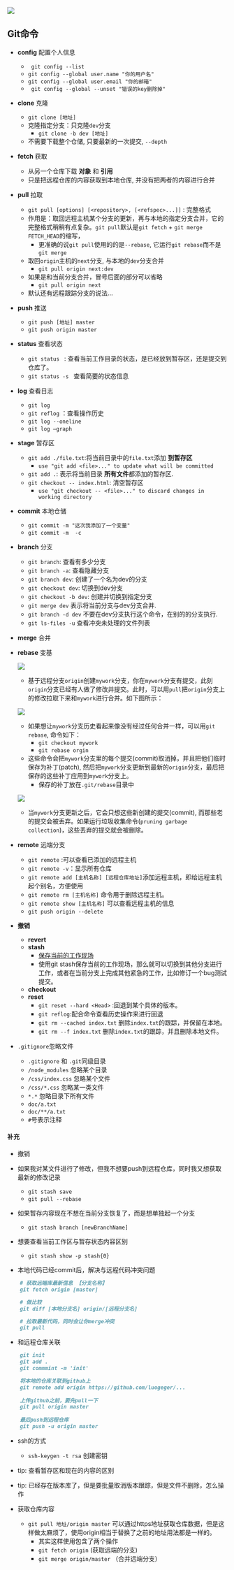 ![](imgs/git_flow_diagram.png)
## Git命令
- **config** 配置个人信息
    - ` git config --list`
    - ` git config --global user.name "你的用户名" `
    - ` git config --global user.email "你的邮箱" `
    - ` git config --global --unset "错误的key删除掉"`

- **clone** 克隆
    - `git clone [地址]`
    - 克隆指定分支：只克隆`dev`分支
        - `git clone -b dev [地址]`
    - 不需要下载整个仓储, 只要最新的一次提交, `--depth`

- **fetch** 获取
    - 从另一个仓库下载 **对象** 和 **引用**
    - 只是把远程仓库的内容获取到本地仓库, 并没有把两者的内容进行合并

- **pull** 拉取
    - `git pull [options] [<repository>, [<refspec>...]]` : 完整格式
    - 作用是：取回远程主机某个分支的更新，再与本地的指定分支合并，它的完整格式稍稍有点复杂。`git pull`默认是`git fetch` + `git merge FETCH_HEAD`的缩写，
        - 更准确的说`git pull`使用的的是`--rebase`, 它运行`git rebase`而不是`git merge`
    - 取回`origin`主机的`next`分支, 与本地的`dev`分支合并
        - `git pull origin next:dev`
    - 如果是和当前分支合并，冒号后面的部分可以省略
        - `git pull origin next`
    - 默认还有远程跟踪分支的说法...        

- **push** 推送
    - `git push [地址] master`
    - `git push origin master`

- **status** 查看状态
    - `git status ` : 查看当前工作目录的状态，是已经放到暂存区，还是提交到仓库了。
    - `git status -s ` 查看简要的状态信息
     
- **log** 查看日志
    - `git log`
    - `git reflog` ：查看操作历史
    - `git log --oneline`
    - `git log –graph`  

- **stage** 暂存区
    - `git add ./file.txt`:将当前目录中的`file.txt`添加 **到暂存区**
        - `use "git add <file>..." to update what will be committed`
    - `git add .`: 表示将当前目录 **所有文件**都添加的暂存区.
    - `git checkout -- index.html`: 清空暂存区
        - `use "git checkout -- <file>..." to discard changes in working directory`

- **commit** 本地仓储
    - `git commit -m "这次我添加了一个变量" `
    - `git commit -m  -c`

- **branch** 分支
    - `git branch`: 查看有多少分支
    - `git branch -a`: 查看隐藏分支
    - `git branch dev`: 创建了一个名为dev的分支
    - `git checkout dev`: 切换到dev分支
    - `git checkout -b dev`: 创建并切换到指定分支
    - `git merge dev` 表示将当前分支与dev分支合并.  
    - `git branch -d dev` 不要在dev分支执行这个命令，在别的的分支执行.
    - `git ls-files -u` 查看冲突未处理的文件列表

- **merge** 合并

- **rebase** 变基

    ![](imgs/git_origin_commit.png)

    - 基于远程分支`origin`创建`mywork`分支，你在`mywork`分支有提交，此刻`origin`分支已经有人做了修改并提交。此时，可以用`pull`把`origin`分支上的修改拉取下来和`mywork`进行合并。如下图所示：

    ![](imgs/git_megre.png)

    - 如果想让`mywork`分支历史看起来像没有经过任何合并一样，可以用`git rebase`, 命令如下：
        - `git checkout mywork`
        - `git rebase orgin`
    - 这些命令会把`mywork`分支里的每个提交(commit)取消掉，并且把他们临时保存为补丁(patch), 然后把`mywork`分支更新到最新的`origin`分支，最后把保存的这些补丁应用到`mywork`分支上。
        - 保存的补丁放在`.git/rebase`目录中

    ![](imgs/git_rebase.png)

    - 当`mywork`分支更新之后，它会只想这些新创建的提交(commit), 而那些老的提交会被丢弃。如果运行垃圾收集命令(`pruning garbage collection`)，这些丢弃的提交就会被删除。        

    
    
    

- **remote** 远端分支
    - `git remote` :可以查看已添加的远程主机
    - `git remote -v`：显示所有仓库
    - `git remote add [主机名称] [远程仓库地址]`添加远程主机，即给远程主机起个别名，方便使用
    - `git remote rm [主机名称]` 命令用于删除远程主机。
    - `git remote show [主机名称]` 可以查看远程主机的信息
    - `git push origin --delete`

- **撤销**
    - **revert**
    - **stash**
        - [保存当前的工作现场](https://zhuanlan.zhihu.com/p/28608106)
        - 使用git stash保存当前的工作现场，那么就可以切换到其他分支进行工作，或者在当前分支上完成其他紧急的工作，比如修订一个bug测试提交。
    - **checkout**
    - **reset**
        - `git reset --hard <Head>` :回退到某个具体的版本。
        - `git reflog`:配合命令查看历史操作来进行回退 
        - `git rm --cached index.txt` 删除`index.txt`的跟踪，并保留在本地。
        - `git rm --f index.txt`     删除`index.txt`的跟踪，并且删除本地文件。

- `.gitignore`忽略文件
    - `.gitignore` 和 `.git`同级目录    
    - `/node_modules` 忽略某个目录
    - `/css/index.css` 忽略某个文件
    - `/css/*.css` 忽略某一类文件
    - `*.*` 忽略目录下所有文件
    - `doc/a.txt`
    - `doc/**/a.txt`
    - `#`号表示注释

#### 补充
- 撤销

- 如果我对某文件进行了修改，但我不想要push到远程仓库，同时我又想获取最新的修改记录
    - `git stash save`
    - `git pull --rebase`
    
- 如果暂存内容现在不想在当前分支恢复了，而是想单独起一个分支
    - `git stash branch [newBranchName]`

- 想要查看当前工作区与暂存状态内容区别
    - `git stash show -p stash{0}`

- 本地代码已经commit后，解决与远程代码冲突问题
```markdown
    # 获取远端库最新信息 【分支名称】
    git fetch origin [master]

    # 做比较
    git diff [本地分支名] origin/[远程分支名]

    # 拉取最新代码，同时会让你merge冲突
    git pull
```
   
- 和远程仓库关联
```markdown
    git init
    git add .
    git commmint -m 'init'

    将本地的仓库关联到github上
    git remote add origin https://github.com/luogeger/...
    
    上传github之前，要先pull一下
    git pull origin master
    
    最后push到远程仓库
    git push -u origin master
```

- ssh的方式
    - `ssh-keygen -t rsa` 创建密钥


- tip: 查看暂存区和现在的内容的区别

- tip: 已经存在版本库了，但是要批量取消版本跟踪，但是文件不删除，怎么操作   

- 获取仓库内容
	- `git pull 地址/origin master`  可以通过https地址获取仓库数据，但是这样做太麻烦了，使用origin相当于替换了之前的地址用法都是一样的。
		-  其实这样使用包含了两个操作
		-  `git fetch origin` (获取远端的分支)
		-  `git merge origin/master` （合并远端分支）


	
	
	 
